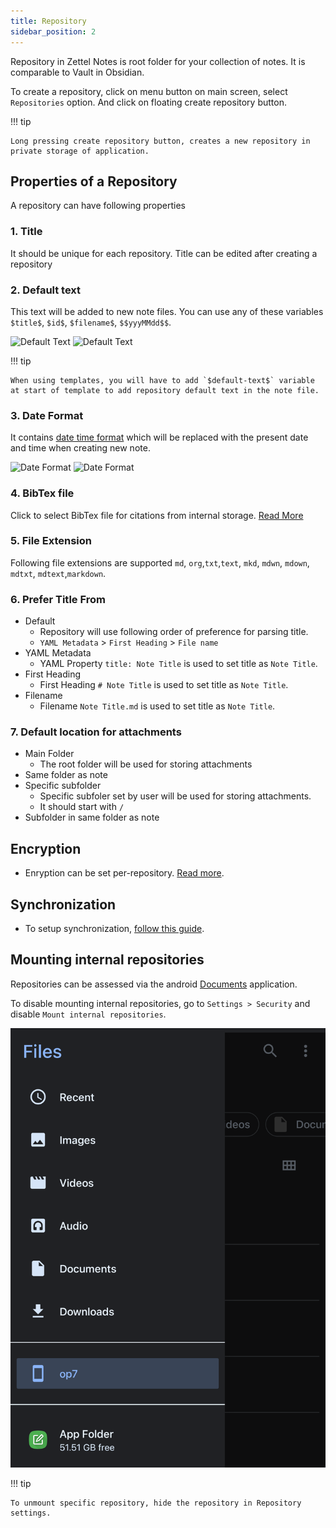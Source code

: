 ```yaml
---
title: Repository
sidebar_position: 2
---
```


Repository in Zettel Notes is root folder for your collection of notes. It is comparable to Vault in Obsidian. 

To create a repository, click on menu button on main screen, select `Repositories` option. And click on floating create repository button.

!!! tip

    Long pressing create repository button, creates a new repository in private storage of application.


## Properties of a Repository

A repository can have following properties

### 1. Title

It should be unique for each repository. Title can be edited after creating a repository

### 2. Default text

This text will be added to new note files. You can use any of these variables `$title$`, `$id$`, `$filename$`, `$$yyyMMdd$$`.

<img src="/assets/img/repository-property-default-text.webp" alt="Default Text" width="250"/>

<img src="/assets/img/repository-property-default-text-1.webp" alt="Default Text" width="250"/>

!!! tip

    When using templates, you will have to add `$default-text$` variable at start of template to add repository default text in the note file.

### 3. Date Format 

It contains [date time format](https://docs.oracle.com/javase/7/docs/api/java/util/Formatter.html) which will be replaced with the present date and time when creating new note.

<img src="/assets/img/repository-property-date-format.webp" alt="Date Format" width="250"/>

<img src="/assets/img/repository-property-date-format-1.webp" alt="Date Format" width="250"/>

### 4. BibTex file

Click to select BibTex file for citations from internal storage. [Read More](../bibtex.md)

### 5. File Extension

Following file extensions are supported `md`, `org`,`txt`,`text`, `mkd`, `mdwn`, `mdown`, `mdtxt`, `mdtext`,`markdown`.

### 6. Prefer Title From

- Default
  - Repository will use following order of preference for parsing title.
  -  `YAML Metadata` > `First Heading` > `File name`
- YAML Metadata
  - YAML Property `title: Note Title` is used to set title as `Note Title`.
- First Heading
  - First Heading `# Note Title` is used to set title as `Note Title`.
- Filename
  - Filename `Note Title.md` is used to set title as `Note Title`.

### 7. Default location for attachments

- Main Folder
  - The root folder will be used for storing attachments
- Same folder as note
- Specific subfolder
  - Specific subfoler set by user will be used for storing attachments.
  - It should start with `/`
- Subfolder in same folder as note

## Encryption

- Enryption can be set per-repository. [Read more](./encryption.md).

## Synchronization

- To setup synchronization, [follow this guide](synchronization/index.md).


## Mounting internal repositories

Repositories can be assessed via the android [Documents](https://source.android.com/docs/core/ota/modular-system/documentsui) application.

To disable mounting internal repositories, go to `Settings > Security` and disable `Mount internal repositories`.

![mounted repository](../assets/img/repository-mount.png)

!!! tip

    To unmount specific repository, hide the repository in Repository settings.

